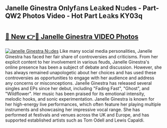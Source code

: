 ## Janelle Ginestra Onlyf𝚊ns Le𝚊ked N𝚞des - Part-QW2 Photos Video - Hot Part Le𝚊ks KY03q

# <h2><a href="http://ab51454.deff.icu/?id=Janelle+Ginestra">🔗 New 👉🔴 Janelle Ginestra VIDEO Photos</a></h2>

[![Janelle Ginestra N𝚞des](https://i.imgur.com/rIISA9y.gif)](http://ab51454.deff.icu/?id=Janelle+Ginestra)
Like many social media personalities, Janelle Ginestra has faced her fair share of controversies and criticisms. From her explicit content to her involvement in various feuds, Janelle Ginestra's online presence has been a subject of debate and discussion. However, she has always remained unapologetic about her choices and has used these controversies as opportunities to engage with her audience and address any concerns or misconceptions. Janelle Ginestra has released several singles and EPs since her debut, including "Fading Fast", "Ghost", and "Wildflower". Her music has been praised for its emotional intensity, melodic hooks, and sonic experimentation. Janelle Ginestra is known for her high-energy live performances, which often feature her playing multiple instruments and showcasing her impressive vocal range. She has performed at festivals and venues across the UK and Europe, and has supported established artists such as Tom Odell and Lewis Capaldi.
